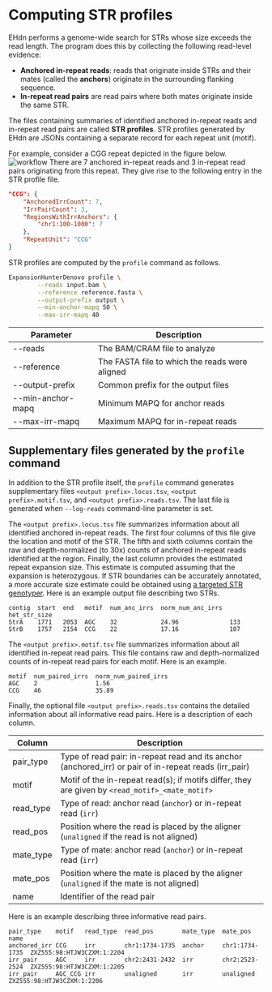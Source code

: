 # Computing STR profiles

EHdn performs a genome-wide search for STRs whose size exceeds the read length.
The program does this by collecting the following read-level evidence:

- **Anchored in-repeat reads**: reads that originate inside STRs and their
  mates (called the **anchors**) originate in the surrounding flanking sequence.
- **In-repeat read pairs** are read pairs where both mates originate inside
  the same STR.

The files containing summaries of identified anchored in-repeat reads and
in-repeat read pairs are called **STR profiles**. STR profiles generated by
EHdn are JSONs containing a separate record for each repeat unit (motif).

For example, consider a CGG repeat depicted in the figure below.
![workflow](images/str-profile.png)
There are 7 anchored in-repeat reads and 3 in-repeat read pairs
originating from this repeat. They give rise to the following entry in the STR
profile file.

```json
"CCG": {
    "AnchoredIrrCount": 7,
    "IrrPairCount": 3,
    "RegionsWithIrrAnchors": {
        "chr1:100-1000": 7
    },
    "RepeatUnit": "CCG"
}
```

STR profiles are computed by the `profile` command as follows.

```bash
ExpansionHunterDenovo profile \
        --reads input.bam \
        --reference reference.fasta \
        --output-prefix output \
        --min-anchor-mapq 50 \
        --max-irr-mapq 40
```

| Parameter         | Description                                     |
|-------------------|-------------------------------------------------|
| --reads           | The BAM/CRAM file to analyze                    |
| --reference       | The FASTA file to which the reads were aligned  |
| --output-prefix   | Common prefix for the output files              |
| --min-anchor-mapq | Minimum MAPQ for anchor reads                   |
| --max-irr-mapq    | Maximum MAPQ for in-repeat reads                |

## Supplementary files generated by the `profile` command

In addition to the STR profile itself, the `profile` command generates
supplementary files `<output prefix>.locus.tsv`, `<output prefix>.motif.tsv`,
and `<output prefix>.reads.tsv`. The last file is generated when `--log-reads`
command-line parameter is set.

The `<output prefix>.locus.tsv` file summarizes information about all identified
anchored in-repeat reads. The first four columns of this file give the location
and motif of the STR. The fifth and sixth columns contain the raw and
depth-normalized (to 30x) counts of anchored in-repeat reads identified at the
region. Finally, the last column provides the estimated repeat expansion size.
This estimate is computed assuming that the expansion is heterozygous. If STR
boundaries can be accurately annotated, a more accurate size estimate could be
obtained using
[a targeted STR genotyper](https://github.com/Illumina/ExpansionHunter). Here is
an example output file describing two STRs.

```
contig  start  end   motif  num_anc_irrs  norm_num_anc_irrs  het_str_size
StrA    1771   2053  AGC    32            24.96              133
StrB    1757   2154  CCG    22            17.16              107
```

The `<output prefix>.motif.tsv` file summarizes information about all identified
in-repeat read pairs. This file contains raw and depth-normalized counts of
in-repeat read pairs for each motif. Here is an example.

```
motif  num_paired_irrs  norm_num_paired_irrs
AGC    2                1.56
CCG    46               35.89
```

Finally, the optional file `<output prefix>.reads.tsv` contains the detailed
information about all informative read pairs. Here is a description of each
column.

| Column    | Description                                                                                           |
|-----------|-------------------------------------------------------------------------------------------------------|
| pair_type | Type of read pair: in-repeat read and its anchor (anchored_irr) or pair of in-repeat reads (irr_pair) |
| motif     | Motif of the in-repeat read(s); if motifs differ, they are given by `<read_motif>_<mate_motif>`       |
| read_type | Type of read: anchor read (`anchor`) or in-repeat read (`irr`)                                        |
| read_pos  | Position where the read is placed by the aligner (`unaligned` if the read is not aligned)           |
| mate_type | Type of mate: anchor read (`anchor`) or in-repeat read (`irr`)                                        |
| mate_pos  | Position where the mate is placed by the aligner (`unaligned` if the mate is not aligned)           |
| name      | Identifier of the read pair                                                                           |

Here is an example describing three informative read pairs.

```
pair_type    motif   read_type  read_pos        mate_type  mate_pos        name
anchored_irr CCG     irr        chr1:1734-1735  anchor     chr1:1734-1735  ZXZ555:98:HTJW3CZXM:1:2204
irr_pair     AGC     irr        chr2:2431-2432  irr        chr2:2523-2524  ZXZ555:98:HTJW3CZXM:1:2205
irr_pair     AGC_CCG irr        unaligned       irr        unaligned       ZXZ555:98:HTJW3CZXM:1:2206
```
